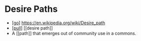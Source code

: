 # Desire Paths

- [[go]] https://en.wikipedia.org/wiki/Desire_path
- [[pull]] [[desire path]]
- A [[path]] that emerges out of community use in a commons.


[//begin]: # "Autogenerated link references for markdown compatibility"
[go]: go "Go"
[pull]: pull "Pull"
[//end]: # "Autogenerated link references"